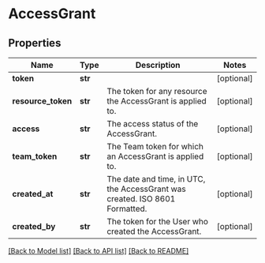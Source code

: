 # AccessGrant

## Properties
Name | Type | Description | Notes
------------ | ------------- | ------------- | -------------
**token** | **str** |  | [optional] 
**resource_token** | **str** | The token for any resource the AccessGrant is applied to. | [optional] 
**access** | **str** | The access status of the AccessGrant. | [optional] 
**team_token** | **str** | The Team token for which an AccessGrant is applied to. | [optional] 
**created_at** | **str** | The date and time, in UTC, the AccessGrant was created. ISO 8601 Formatted. | [optional] 
**created_by** | **str** | The token for the User who created the AccessGrant. | [optional] 

[[Back to Model list]](../README.md#documentation-for-models) [[Back to API list]](../README.md#documentation-for-api-endpoints) [[Back to README]](../README.md)



